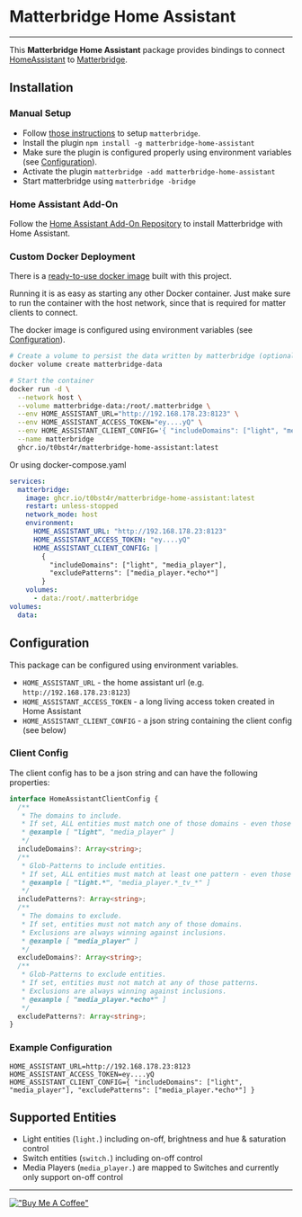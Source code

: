# Matterbridge Home Assistant

---

This **Matterbridge Home Assistant** package provides bindings to
connect [HomeAssistant](https://www.npmjs.com/package/home-assistant-js-websocket)
to [Matterbridge](https://github.com/Luligu/matterbridge/).

## Installation

### Manual Setup

- Follow [those instructions](https://github.com/Luligu/matterbridge/?tab=readme-ov-file#installation) to
  setup `matterbridge`.
- Install the plugin `npm install -g matterbridge-home-assistant`
- Make sure the plugin is configured properly using environment variables (see [Configuration](#configuration)).
- Activate the plugin `matterbridge -add matterbridge-home-assistant`
- Start matterbridge using `matterbridge -bridge`

### Home Assistant Add-On

Follow the [Home Assistant Add-On Repository](https://github.com/t0bst4r/matterbridge-home-assistant-addon) to install
Matterbridge with Home Assistant.

### Custom Docker Deployment

There is a [ready-to-use docker image](https://github.com/t0bst4r?tab=packages&repo_name=matterbridge-home-assistant)
built with this project.

Running it is as easy as starting any other Docker container. Just make sure to run the container with the host network,
since that is required for matter clients to connect.

The docker image is configured using environment variables (see [Configuration](#configuration)).

```bash
# Create a volume to persist the data written by matterbridge (optional)
docker volume create matterbridge-data

# Start the container
docker run -d \
  --network host \
  --volume matterbridge-data:/root/.matterbridge \
  --env HOME_ASSISTANT_URL="http://192.168.178.23:8123" \
  --env HOME_ASSISTANT_ACCESS_TOKEN="ey....yQ" \
  --env HOME_ASSISTANT_CLIENT_CONFIG='{ "includeDomains": ["light", "media_player"], "excludePatterns": ["media_player.*echo*"] }' \
  --name matterbridge
  ghcr.io/t0bst4r/matterbridge-home-assistant:latest
```

Or using docker-compose.yaml

```yaml
services:
  matterbridge:
    image: ghcr.io/t0bst4r/matterbridge-home-assistant:latest
    restart: unless-stopped
    network_mode: host
    environment:
      HOME_ASSISTANT_URL: "http://192.168.178.23:8123"
      HOME_ASSISTANT_ACCESS_TOKEN: "ey....yQ"
      HOME_ASSISTANT_CLIENT_CONFIG: |
        {
          "includeDomains": ["light", "media_player"],
          "excludePatterns": ["media_player.*echo*"]
        }
    volumes:
      - data:/root/.matterbridge
volumes:
  data:
```

## Configuration

This package can be configured using environment variables.

- `HOME_ASSISTANT_URL` - the home assistant url (e.g. `http://192.168.178.23:8123`)
- `HOME_ASSISTANT_ACCESS_TOKEN` - a long living access token created in Home Assistant
- `HOME_ASSISTANT_CLIENT_CONFIG` - a json string containing the client config (see below)

### Client Config

The client config has to be a json string and can have the following properties:

```typescript
interface HomeAssistantClientConfig {
  /**
   * The domains to include.
   * If set, ALL entities must match one of those domains - even those configured in `includePatterns`
   * @example [ "light", "media_player" ]
   */
  includeDomains?: Array<string>;
  /**
   * Glob-Patterns to include entities.
   * If set, ALL entities must match at least one pattern - even those configured in `includeDomains`
   * @example [ "light.*", "media_player.*_tv_*" ]
   */
  includePatterns?: Array<string>;
  /**
   * The domains to exclude.
   * If set, entities must not match any of those domains.
   * Exclusions are always winning against inclusions.
   * @example [ "media_player" ]
   */
  excludeDomains?: Array<string>;
  /**
   * Glob-Patterns to exclude entities.
   * If set, entities must not match at any of those patterns.
   * Exclusions are always winning against inclusions.
   * @example [ "media_player.*echo*" ]
   */
  excludePatterns?: Array<string>;
}
```

### Example Configuration

```
HOME_ASSISTANT_URL=http://192.168.178.23:8123
HOME_ASSISTANT_ACCESS_TOKEN=ey....yQ
HOME_ASSISTANT_CLIENT_CONFIG={ "includeDomains": ["light", "media_player"], "excludePatterns": ["media_player.*echo*"] }
```

## Supported Entities

- Light entities (`light.`) including on-off, brightness and hue & saturation control
- Switch entities (`switch.`) including on-off control
- Media Players (`media_player.`) are mapped to Switches and currently only support on-off control

---

[!["Buy Me A Coffee"](https://www.buymeacoffee.com/assets/img/custom_images/orange_img.png)](https://www.buymeacoffee.com/t0bst4r)
